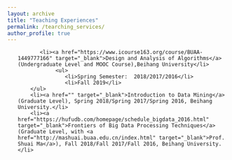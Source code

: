 ```yaml
---
layout: archive
title: "Teaching Experiences"
permalink: /tearching_services/
author_profile: true
---
```


<ul>

           <li><a href="https://www.icourse163.org/course/BUAA-1449777166" target="_blank">Design and Analysis of Algorithms</a> (Undergraduate Level and MOOC Course),Beihang University</li>
                <ul>
                   <li>Spring Semester:  2018/2017/2016</li>
                   <li>Fall 2019</li>        
        </ul>
        <li><a href="" target="_blank">Introduction to Data Mining</a> (Graduate Level), Spring 2018/Spring 2017/Spring 2016, Beihang University.</li>
        <li><a href="https://hufudb.com/homepage/schedule_bigdata_2016.html" target="_blank">Frontiers of Big Data Processing Techniques</a> (Graduate Level, with <a href="http://mashuai.buaa.edu.cn/index.html" target="_blank">Prof. Shuai Ma</a>), Fall 2018/Fall 2017/Fall 2016, Beihang University.</li>
</ul>
